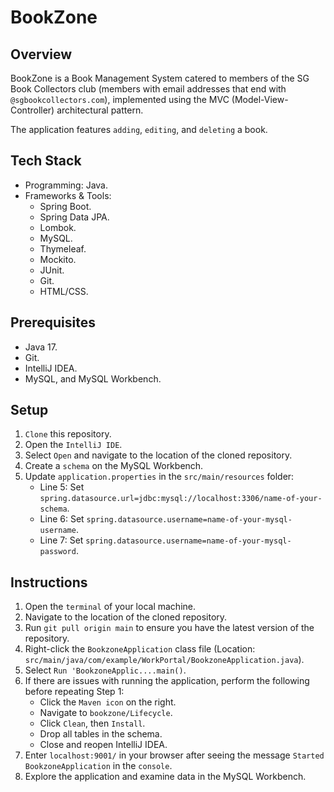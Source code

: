 # BookZone
## Overview
BookZone is a Book Management System catered to members of the SG Book Collectors club (members with email addresses that 
end with `@sgbookcollectors.com`), implemented using the MVC (Model-View-Controller) architectural pattern.

The application features `adding`, `editing`, and `deleting` a book.

## Tech Stack
- Programming: Java.
- Frameworks & Tools:
   - Spring Boot.
   - Spring Data JPA.
   - Lombok.
   - MySQL.
   - Thymeleaf.
   - Mockito.
   - JUnit.
   - Git.
   - HTML/CSS.
  
## Prerequisites
- Java 17.
- Git.
- IntelliJ IDEA.
- MySQL, and MySQL Workbench.

## Setup
1. `Clone` this repository.
2. Open the `IntelliJ IDE`.
3. Select `Open` and navigate to the location of the cloned repository.
4. Create a `schema` on the MySQL Workbench.
5. Update `application.properties` in the `src/main/resources` folder:
    - Line 5: Set `spring.datasource.url=jdbc:mysql://localhost:3306/name-of-your-schema`.
    - Line 6: Set `spring.datasource.username=name-of-your-mysql-username`.
    - Line 7: Set `spring.datasource.username=name-of-your-mysql-password`.

## Instructions
1. Open the `terminal` of your local machine.
2. Navigate to the location of the cloned repository.
3. Run `git pull origin main` to ensure you have the latest version of the repository.
4. Right-click the `BookzoneApplication` class file (Location: `src/main/java/com/example/WorkPortal/BookzoneApplication.java`).
5. Select `Run 'BookzoneApplic....main()`.
6. If there are issues with running the application, perform the following before repeating Step 1:
    - Click the `Maven icon` on the right.
    - Navigate to `bookzone/Lifecycle`.
    - Click `Clean`, then `Install`.
    - Drop all tables in the schema.
    - Close and reopen IntelliJ IDEA.
7. Enter `localhost:9001/` in your browser after seeing the message `Started BookzoneApplication` in the `console`.
8. Explore the application and examine data in the MySQL Workbench.
